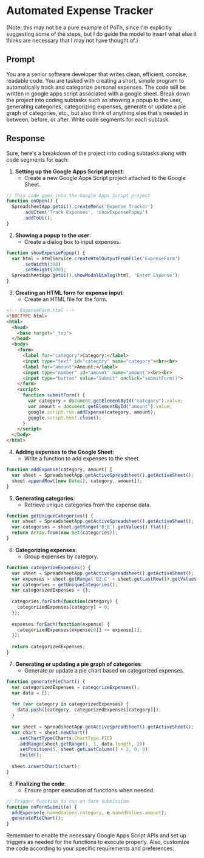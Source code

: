 # Automated Expense Tracker

(Note: this may not be a pure example of PoTh, since I'm explicitly suggesting some of the steps, but I do guide the model to insert what else it thinks are necessary that I may not have thought of.)

## Prompt

You are a senior software developer that writes clean, efficient, concise, readable code. You are tasked with creating a short, simple program to automatically track and categorize personal expenses. The code will be written in google apps script associated with a google sheet. Break down the project into coding subtasks such as showing a popup to the user, generating categories, categorizing expenses, generate or update a pie graph of categories, etc., but also think of anything else that's needed in between, before, or after. Write code segments for each subtask.

## Response

Sure, here's a breakdown of the project into coding subtasks along with code segments for each:

1. **Setting up the Google Apps Script project**:
   - Create a new Google Apps Script project attached to the Google Sheet.
   
```javascript
// This code goes into the Google Apps Script project
function onOpen() {
  SpreadsheetApp.getUi().createMenu('Expense Tracker')
      .addItem('Track Expenses', 'showExpensePopup')
      .addToUi();
}
```

2. **Showing a popup to the user**:
   - Create a dialog box to input expenses.
   
```javascript
function showExpensePopup() {
  var html = HtmlService.createHtmlOutputFromFile('ExpenseForm')
      .setWidth(300)
      .setHeight(200);
  SpreadsheetApp.getUi().showModalDialog(html, 'Enter Expense');
}
```

3. **Creating an HTML form for expense input**:
   - Create an HTML file for the form.
   
```html
<!-- ExpenseForm.html -->
<!DOCTYPE html>
<html>
  <head>
    <base target="_top">
  </head>
  <body>
    <form>
      <label for="category">Category:</label>
      <input type="text" id="category" name="category"><br><br>
      <label for="amount">Amount:</label>
      <input type="number" id="amount" name="amount"><br><br>
      <input type="button" value="Submit" onclick="submitForm()">
    </form>
    <script>
      function submitForm() {
        var category = document.getElementById("category").value;
        var amount = document.getElementById("amount").value;
        google.script.run.addExpense(category, amount);
        google.script.host.close();
      }
    </script>
  </body>
</html>
```

4. **Adding expenses to the Google Sheet**:
   - Write a function to add expenses to the sheet.

```javascript
function addExpense(category, amount) {
  var sheet = SpreadsheetApp.getActiveSpreadsheet().getActiveSheet();
  sheet.appendRow([new Date(), category, amount]);
}
```

5. **Generating categories**:
   - Retrieve unique categories from the expense data.

```javascript
function getUniqueCategories() {
  var sheet = SpreadsheetApp.getActiveSpreadsheet().getActiveSheet();
  var categories = sheet.getRange('B:B').getValues().flat();
  return Array.from(new Set(categories));
}
```

6. **Categorizing expenses**:
   - Group expenses by category.

```javascript
function categorizeExpenses() {
  var sheet = SpreadsheetApp.getActiveSpreadsheet().getActiveSheet();
  var expenses = sheet.getRange('B2:C' + sheet.getLastRow()).getValues();
  var categories = getUniqueCategories();
  var categorizedExpenses = {};
  
  categories.forEach(function(category) {
    categorizedExpenses[category] = 0;
  });
  
  expenses.forEach(function(expense) {
    categorizedExpenses[expense[0]] += expense[1];
  });
  
  return categorizedExpenses;
}
```

7. **Generating or updating a pie graph of categories**:
   - Generate or update a pie chart based on categorized expenses.

```javascript
function generatePieChart() {
  var categorizedExpenses = categorizeExpenses();
  var data = [];
  
  for (var category in categorizedExpenses) {
    data.push([category, categorizedExpenses[category]]);
  }
  
  var sheet = SpreadsheetApp.getActiveSpreadsheet().getActiveSheet();
  var chart = sheet.newChart()
    .setChartType(Charts.ChartType.PIE)
    .addRange(sheet.getRange(1, 1, data.length, 2))
    .setPosition(5, sheet.getLastColumn() + 2, 0, 0)
    .build();
  
  sheet.insertChart(chart);
}
```

8. **Finalizing the code**:
   - Ensure proper execution of functions when needed.

```javascript
// Trigger function to run on form submission
function onFormSubmit(e) {
  addExpense(e.namedValues.category, e.namedValues.amount);
  generatePieChart();
}
```

Remember to enable the necessary Google Apps Script APIs and set up triggers as needed for the functions to execute properly. Also, customize the code according to your specific requirements and preferences.
